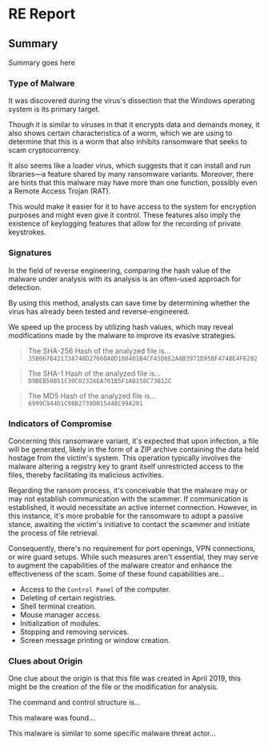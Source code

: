 #  RE Report


##  Summary
Summary goes here

###  Type of Malware
It was discovered during the virus's dissection that the Windows operating system is its primary target.

Though it is similar to viruses in that it encrypts data and demands money, it also shows certain characteristics of a worm, which we are using to determine that this is a worm that also inhibits ransomware that seeks to scam cryptocurrency.

It also seems like a loader virus, which suggests that it can install and run libraries—a feature shared by many ransomware variants. Moreover, there are hints that this malware may have more than one function, possibly even a Remote Access Trojan (RAT).

This would make it easier for it to have access to the system for encryption purposes and might even give it control. These features also imply the existence of keylogging features that allow for the recording of private keystrokes.

###  Signatures
In the field of reverse engineering, comparing the hash value of the malware under analysis with its analysis is an often-used approach for detection. 

By using this method, analysts can save time by determining whether the virus has already been tested and reverse-engineered. 

We speed up the process by utilizing hash values, which may reveal modifications made by the malware to improve its evasive strategies.

>The SHA-256 Hash of the analyzed file is...       ```35B067642173874BD2766DA0D108401B4CF45D6E2A8B3971D95BF474BE4F6282```

>The SHA-1 Hash of the analyzed file is...       ```D9BEB50B51C30C02326EA761B5F1AB158C73B12C```

>The MD5 Hash of the analyzed file is...       ```6999C944D1C98B2739D015448C99A291```

###  Indicators of Compromise

Concerning this ransomware variant, it's expected that upon infection, a file will be generated, likely in the form of a ZIP archive containing the data held hostage from the victim's system. This operation typically involves the malware altering a registry key to grant itself unrestricted access to the files, thereby facilitating its malicious activities.

Regarding the ransom process, it's conceivable that the malware may or may not establish communication with the scammer. If communication is established, it would necessitate an active internet connection. However, in this instance, it's more probable for the ransomware to adopt a passive stance, awaiting the victim's initiative to contact the scammer and initiate the process of file retrieval. 

Consequently, there's no requirement for port openings, VPN connections, or wire guard setups. While such measures aren't essential, they may serve to augment the capabilities of the malware creator and enhance the effectiveness of the scam. Some of these found capabilities are...

* Access to the ```Control Panel``` of the computer.
* Deleting of certain registries.
* Shell terminal creation.
* Mouse manager access.
* Initialization of modules.
* Stopping and removing services.
* Screen message printing or window creation.

###  Clues about Origin

One clue about the origin is that this file was created in April 2019, this might be the creation of the file or the modification for analysis.

The command and control structure is...

This malware was found...

This malware is similar to some specific malware threat actor...
